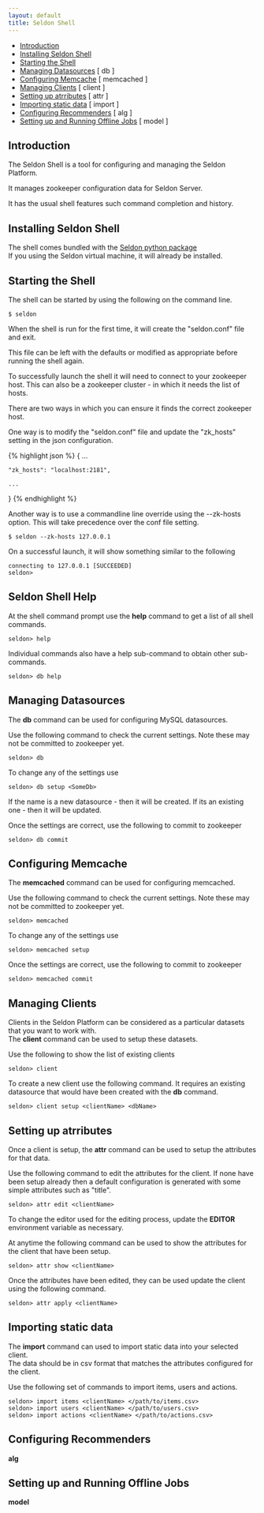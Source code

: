 ```yaml
---
layout: default
title: Seldon Shell
---
```

* [Introduction](#intro)
* [Installing Seldon Shell](#install)
* [Starting the Shell](#startup)
* [Managing Datasources](#db) [ db ]
* [Configuring Memcache](#memcached) [ memcached ]
* [Managing Clients](#client) [ client ]
* [Setting up atrributes](#attr) [ attr ]
* [Importing static data](#import) [ import ]
* [Configuring Recommenders](#alg) [ alg ]
* [Setting up and Running Offline Jobs](#model) [ model ]

## <a name="intro"></a>Introduction

The Seldon Shell is a tool for configuring and managing the Seldon Platform.

It manages zookeeper configuration data for Seldon Server.

It has the usual shell features such command completion and history.

## <a name="install"></a>Installing Seldon Shell

The shell comes bundled with the [Seldon python package](/python-package.html)  
If you using the Seldon virtual machine, it will already be installed.

## <a name="startup"></a>Starting the Shell

The shell can be started by using the following on the command line.

    $ seldon

When the shell is run for the first time, it will create the "seldon.conf" file and exit.

This file can be left with the defaults or modified as appropriate before running the shell again.

To successfully launch the shell it will need to connect to your zookeeper host. This can also be a zookeeper cluster - in which it needs the list of hosts.

There are two ways in which you can ensure it finds the correct zookeeper host.

One way is to modify the "seldon.conf" file and update the "zk_hosts" setting in the json configuration.

{% highlight json %}
{
    ...

    "zk_hosts": "localhost:2181",

    ...
}
{% endhighlight %}

Another way is to use a commandline line override using the --zk-hosts option. This will take precedence over the conf file setting.

    $ seldon --zk-hosts 127.0.0.1


On a successful launch, it will show something similar to the following

    connecting to 127.0.0.1 [SUCCEEDED]
    seldon>

## Seldon Shell Help

At the shell command prompt use the **help** command to get a list of all shell commands.

    seldon> help

Individual commands also have a help sub-command to obtain other sub-commands.

    seldon> db help

## <a name="db"></a>Managing Datasources

The **db** command can be used for configuring MySQL datasources.

Use the following command to check the current settings. Note these may not be committed to zookeeper yet.

    seldon> db

To change any of the settings use

    seldon> db setup <SomeDb>

If the <SomeDb> name is a new datasource - then it will be created. If its an existing one - then it will be updated.

Once the settings are correct, use the following to commit to zookeeper

    seldon> db commit

## <a name="memcached"></a>Configuring Memcache

The **memcached** command can be used for configuring memcached.

Use the following command to check the current settings. Note these may not be committed to zookeeper yet.

    seldon> memcached

To change any of the settings use

    seldon> memcached setup

Once the settings are correct, use the following to commit to zookeeper

    seldon> memcached commit

## <a name="client"></a>Managing Clients

Clients in the Seldon Platform can be considered as a particular datasets that you want to work with.  
The **client** command can be used to setup these datasets.

Use the following to show the list of existing clients

    seldon> client

To create a new client use the following command. It requires an existing datasource that would have been created with the **db** command.

    seldon> client setup <clientName> <dbName>


## <a name="attr"></a>Setting up atrributes

Once a client is setup, the **attr** command can be used to setup the attributes for that data.

Use the following command to edit the attributes for the client. If none have been setup already then a default configuration is generated with some simple attributes such as "title".

    seldon> attr edit <clientName>

To change the editor used for the editing process, update the **EDITOR** environment variable as necessary.

At anytime the following command can be used to show the attributes for the client that have been setup.

    seldon> attr show <clientName>

Once the attributes have been edited, they can be used update the client using the following command.

    seldon> attr apply <clientName>

## <a name="import"></a>Importing static data

The **import** command can used to import static data into your selected client.  
The data should be in csv format that matches the attributes configured for the client.

Use the following set of commands to import items, users and actions.

    seldon> import items <clientName> </path/to/items.csv>
    seldon> import users <clientName> </path/to/users.csv>
    seldon> import actions <clientName> </path/to/actions.csv>

## <a name="alg"></a>Configuring Recommenders

**alg**

## <a name="model"></a>Setting up and Running Offline Jobs

**model**

